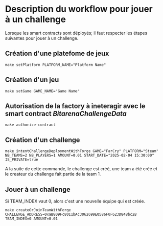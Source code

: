 # Description du workflow pour jouer à un challenge

Lorsque les smart contracts sont déployés; il faut respecter les étapes suivantes pour jouer à un challenge.


## Création d'une platefome de jeux

```shell
make setPlatform PLATFORM_NAME="Platform Name"
```

## Création d'un jeu

```shell
make setGame GAME_NAME="Game Name"
```

## Autorisation de la factory à ineteragir avec le smart contract _BitarenaChallengeData_


```shell
make authorize-contract
```

## Création d'un challenge

```shell
make intentChallengeDeploymentWithForge GAME="FarCry" PLATFORM="Steam" NB_TEAMS=2 NB_PLAYERS=1 AMOUNT=0.01 START_DATE="2025-02-04 15:30:00" IS_PRIVATE=true
```

A la suite de cette commande, le challenge est créé, une team a été créé et le createur du challenge fait partie de la team 1.

## Jouer à un challenge

Si TEAM_INDEX vaut 0, alors c'est une nouvelle équipe qui est créée.

```shell
make createOrJoinTeamWithForge CHALLENGE_ADDRESS=0xaB809Fc8011bAc3062699E0586F0F623D848bc2B TEAM_INDEX=0 AMOUNT=0.01
```



